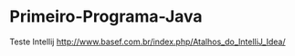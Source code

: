 # Primeiro-Programa-Java
Teste Intellij
http://www.basef.com.br/index.php/Atalhos_do_IntelliJ_Idea/
